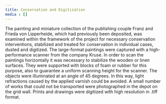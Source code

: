 ```yaml
---
title: Conservation and Digitization
media : []
---
```


The painting and miniature collection of the publishing couple Franz and Frieda von Lipperheide, which had previously been deposited, was examined within the framework of the project for necessary conservation interventions, stabilized and treated for conservation in individual cases, dusted and digitized. The large-format paintings were captured with a high-performance scanner from the company Kruse. In order to scan the paintings horizontally it was necessary to stabilize the wooden or linen surfaces. They were supported with blocks of foam or rubber for this purpose, also to guarantee a uniform scanning height for the scanner. The objects were illuminated at an angle of 45 degrees. In this way, light refractions caused by the applied varnish could be avoided. A small number of works that could not be transported were photographed in the depot on the grid wall. Prints and drawings were digitized with high resolution in .tiff format.
